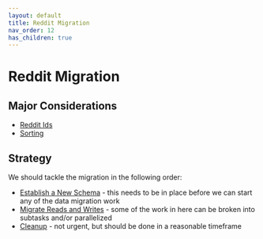 ```yaml
---
layout: default
title: Reddit Migration
nav_order: 12
has_children: true
---
```

# Reddit Migration

## Major Considerations

- [Reddit Ids](considerations/reddit-ids.md)
- [Sorting](considerations/sorting.md)

## Strategy

We should tackle the migration in the following order:

- [Establish a New Schema](strategy/schema.md) - this needs to be in place before we can start any of the data migration work
- [Migrate Reads and Writes](strategy/reads-and-writes.md) - some of the work in here can be broken into subtasks and/or parallelized
- [Cleanup](strategy/cleanup.md) - not urgent, but should be done in a reasonable timeframe
